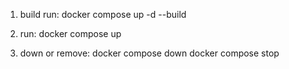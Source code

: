 1. build run:
docker compose up -d --build

2. run:
docker compose up

3. down or remove:
docker compose down
docker compose stop



